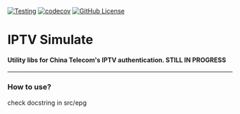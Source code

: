 [![Testing](https://github.com/sht2017/iptv/actions/workflows/CI.yaml/badge.svg)](https://github.com/sht2017/iptv/actions/workflows/CI.yaml)
[![codecov](https://codecov.io/github/sht2017/iptv/graph/badge.svg?token=VCN5CCEC5F)](https://codecov.io/github/sht2017/iptv)
[![GitHub License](https://img.shields.io/github/license/sht2017/iptv)](https://github.com/sht2017/iptv/blob/main/LICENSE)

# IPTV Simulate 

#### Utility libs for China Telecom's IPTV authentication. __STILL IN PROGRESS__

---

### How to use?

check docstring in src/epg
